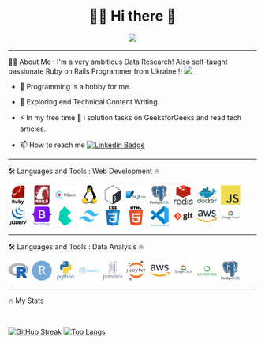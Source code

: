 <h1 align="center">
🐦‍🔥 Hi there 👋
  </h1>
 
  <div id="header" align="center">
  <img src="https://media.giphy.com/media/M9gbBd9nbDrOTu1Mqx/giphy.gif" width="100"/>
  </div>

<div id="badges" align="center">
  <a href="https://www.linkedin.com/in/maksym-nenashev-0627ab220/">
    <!img src="https://img.shields.io/badge/LinkedIn-blue?style=for-the-badge&logo=linkedin&logoColor=white" alt="LinkedIn Badge"/>
  </a>
</div>

<div id="header" align="center">
<!img src="https://komarev.com/ghpvc/?username=maks-nenashev&style=flat-square&color=blue" alt=""/>
</div>

 <div align="center">
  <!img src="https://media.giphy.com/media/dWesBcTLavkZuG35MI/giphy.gif" width="600" height="300"/>
</div> 
 
 --- 
 🐦‍🔥 About Me :
 I'm a very ambitious Data Research! Also self-taught passionate Ruby on Rails Programmer from Ukraine!!! <img src="https://media.giphy.com/media/WUlplcMpOCEmTGBtBW/giphy.gif" width="30"> 
- :telescope: Programming is a hobby for me.

- :seedling: Exploring end Technical Content Writing.

- :zap: In my free time 👀 i solution tasks on GeeksforGeeks and read tech articles.

- :mailbox: How to reach me    [![Linkedin Badge](https://img.shields.io/badge/-Maksym_Nenashev-blue?style=flat&logo=Linkedin&logoColor=white)](https://www.linkedin.com/in/maksym-nenashev-0627ab220/)

 ---

:hammer_and_wrench: Languages and Tools : Web Development :fire:

<img src="https://github.com/devicons/devicon/blob/master/icons/ruby/ruby-original-wordmark.svg" width="40" height="40" />&nbsp;
<img src="https://github.com/devicons/devicon/blob/master/icons/rails/rails-original-wordmark.svg" width="40" height="40" />&nbsp;
<img src="https://github.com/devicons/devicon/blob/master/icons/rspec/rspec-original-wordmark.svg" width="40" height="40" />&nbsp;
<img src="https://github.com/devicons/devicon/blob/master/icons/linux/linux-original.svg" width="40" height="40" />&nbsp;
<img src="https://github.com/devicons/devicon/blob/master/icons/bash/bash-original.svg" width="40" height="40" />&nbsp;
<img src="https://github.com/devicons/devicon/blob/master/icons/sqlite/sqlite-original-wordmark.svg" width="40" height="40" />&nbsp;
<img src="https://github.com/devicons/devicon/blob/master/icons/postgresql/postgresql-original-wordmark.svg" width="40" height="40" />&nbsp;
<img src="https://github.com/devicons/devicon/blob/master/icons/redis/redis-original-wordmark.svg" width="40" height="40" />&nbsp;
<img src="https://github.com/devicons/devicon/blob/master/icons/docker/docker-original-wordmark.svg" width="40" height="40" />&nbsp;
<img src="https://github.com/devicons/devicon/blob/master/icons/javascript/javascript-original.svg" width="40" height="40" />&nbsp;
<img src="https://github.com/devicons/devicon/blob/master/icons/jquery/jquery-original-wordmark.svg" width="40" height="40" />&nbsp;
<img src="https://github.com/devicons/devicon/blob/master/icons/bootstrap/bootstrap-original-wordmark.svg" width="40" height="40" />&nbsp;
<img src="https://github.com/devicons/devicon/blob/master/icons/bulma/bulma-plain.svg" width="40" height="40" />&nbsp;
<img src="https://github.com/devicons/devicon/blob/master/icons/tailwindcss/tailwindcss-original.svg" width="40" height="40" />&nbsp;
<img src="https://github.com/devicons/devicon/blob/master/icons/css3/css3-original-wordmark.svg" width="40" height="40" />&nbsp;
<img src="https://github.com/devicons/devicon/blob/master/icons/html5/html5-original-wordmark.svg" width="40" height="40" />&nbsp;
<img src="https://github.com/devicons/devicon/blob/master/icons/vscode/vscode-original-wordmark.svg" width="40" height="40" />&nbsp;
<img src="https://github.com/devicons/devicon/blob/master/icons/git/git-original-wordmark.svg" width="40" height="40" />&nbsp;
<img src="https://github.com/devicons/devicon/blob/master/icons/amazonwebservices/amazonwebservices-original-wordmark.svg" width="40" height="40" />&nbsp;
<img src="https://github.com/devicons/devicon/blob/master/icons/googlecloud/googlecloud-original-wordmark.svg" width="40" height="40" />&nbsp;

---

:hammer_and_wrench: Languages and Tools : Data Analysis :fire:

<img src="https://github.com/devicons/devicon/blob/master/icons/r/r-original.svg" width="40" height="40" />&nbsp;
<img src="https://github.com/devicons/devicon/blob/master/icons/rstudio/rstudio-original.svg" width="40" height="40" />&nbsp;
<img src="https://github.com/devicons/devicon/blob/master/icons/python/python-original-wordmark.svg" width="40" height="40" />&nbsp;
<img src="https://github.com/devicons/devicon/blob/master/icons/numpy/numpy-line-wordmark.svg" width="40" height="40" />&nbsp;
<img src="https://github.com/devicons/devicon/blob/master/icons/pandas/pandas-line-wordmark.svg" width="40" height="40" />&nbsp;
<img src="https://github.com/devicons/devicon/blob/master/icons/jupyter/jupyter-original-wordmark.svg" width="40" height="40" />&nbsp;
<img src="https://github.com/devicons/devicon/blob/master/icons/amazonwebservices/amazonwebservices-original-wordmark.svg" width="40" height="40" />&nbsp;
<img src="https://github.com/devicons/devicon/blob/master/icons/googlecloud/googlecloud-original-wordmark.svg" width="40" height="40" />&nbsp;
<img src="https://github.com/devicons/devicon/blob/master/icons/anaconda/anaconda-original-wordmark.svg" width="40" height="40" />&nbsp;
<img src="https://github.com/devicons/devicon/blob/master/icons/postgresql/postgresql-original-wordmark.svg" width="40" height="40" />&nbsp;

---

:fire: My Stats   <p> <img src="https://komarev.com/ghpvc/?username=maks-nenashev&style=flat-square&color=blue" alt=""/></p>

[![GitHub Streak](http://github-readme-streak-stats.herokuapp.com?user=maks-nenashev&theme=dark&background=000000)](https://git.io/streak-stats) 
[![Top Langs](https://github-readme-stats.vercel.app/api/top-langs/?username=maks-nenashev&layout=compact&theme=vision-friendly-dark)](https://github.com/anuraghazra/github-readme-stats)
